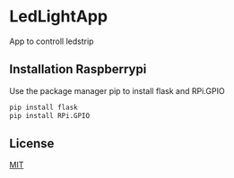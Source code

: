 # LedLightApp

App to controll ledstrip

## Installation Raspberrypi

Use the package manager pip to install flask and RPi.GPIO
```bash
pip install flask
pip install RPi.GPIO
```

## License
[MIT](https://choosealicense.com/licenses/mit/)